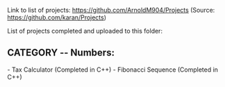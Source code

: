 Link to list of projects: https://github.com/ArnoldM904/Projects (Source: https://github.com/karan/Projects)

List of projects completed and uploaded to this folder:


<h2>CATEGORY -- Numbers:</h2>
- Tax Calculator (Completed in C++)
- Fibonacci Sequence (Completed in C++)
